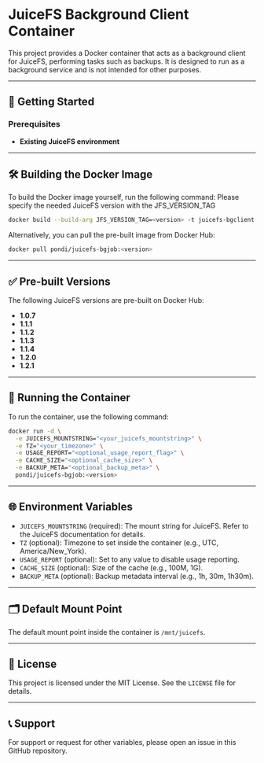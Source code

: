 # JuiceFS Background Client Container

This project provides a Docker container that acts as a background client for JuiceFS, performing tasks such as backups. It is designed to run as a background service and is not intended for other purposes.

---

## 🚀 Getting Started

### Prerequisites
- **Existing JuiceFS environment**

---

## 🛠️ Building the Docker Image

To build the Docker image yourself, run the following command:
Please specify the needed JuiceFS version with the JFS_VERSION_TAG

```bash
docker build --build-arg JFS_VERSION_TAG=<version> -t juicefs-bgclient .
```

Alternatively, you can pull the pre-built image from Docker Hub:

```bash
docker pull pondi/juicefs-bgjob:<version>
```

---

## ✅ Pre-built Versions

The following JuiceFS versions are pre-built on Docker Hub:

- **1.0.7**
- **1.1.1**
- **1.1.2**
- **1.1.3**
- **1.1.4**
- **1.2.0**
- **1.2.1**

---

## 🏃 Running the Container

To run the container, use the following command:

```bash
docker run -d \
  -e JUICEFS_MOUNTSTRING="<your_juicefs_mountstring>" \
  -e TZ="<your_timezone>" \
  -e USAGE_REPORT="<optional_usage_report_flag>" \
  -e CACHE_SIZE="<optional_cache_size>" \
  -e BACKUP_META="<optional_backup_meta>" \
  pondi/juicefs-bgjob:<version>
```

---

## 🌐 Environment Variables

- `JUICEFS_MOUNTSTRING` (required): The mount string for JuiceFS. Refer to the JuiceFS documentation for details.
- `TZ` (optional): Timezone to set inside the container (e.g., UTC, America/New_York).
- `USAGE_REPORT` (optional): Set to any value to disable usage reporting.
- `CACHE_SIZE` (optional): Size of the cache (e.g., 100M, 1G).
- `BACKUP_META` (optional): Backup metadata interval (e.g., 1h, 30m, 1h30m).

---

## 🗂️ Default Mount Point

The default mount point inside the container is `/mnt/juicefs`.

---

## 📄 License

This project is licensed under the MIT License. See the `LICENSE` file for details.

---

## 📞 Support

For support or request for other variables, please open an issue in this GitHub repository.